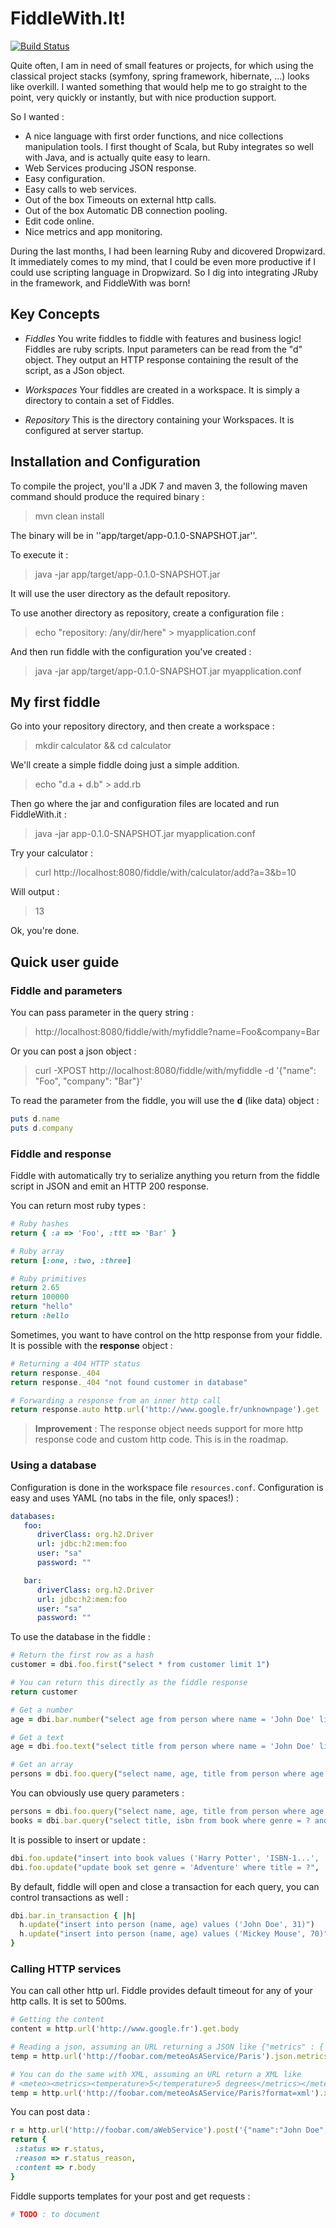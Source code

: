 FiddleWith.It!
======

[![Build Status](https://travis-ci.org/cedricbou/FiddleWith.png?branch=master)](https://travis-ci.org/cedricbou/FiddleWith)

Quite often, I am in need of small features or projects, for which
using the classical project stacks (symfony, spring framework, hibernate,
...) looks like overkill. I wanted something that would help me to go
straight to the point, very quickly or instantly, but with nice production
support.

So I wanted :
* A nice language with first order functions, and nice collections manipulation tools. I first thought of Scala, but Ruby integrates so well with Java, and is actually quite easy to learn.
* Web Services producing JSON response.
* Easy configuration.
* Easy calls to web services.
* Out of the box Timeouts on external http calls.
* Out of the box Automatic DB connection pooling.
* Edit code online.
* Nice metrics and app monitoring.

During the last months, I had been learning Ruby and dicovered Dropwizard. It
immediately comes to my mind, that I could be even more productive if I could
use scripting language in Dropwizard. So I dig into integrating JRuby in the
framework, and FiddleWith was born!
 

Key Concepts
--------

* *Fiddles*
  You write fiddles to fiddle with features and business logic! Fiddles are
  ruby scripts. Input parameters can be read from the "d" object. They output
  an HTTP response containing the result of the script, as a JSon object.

* *Workspaces*
  Your fiddles are created in a workspace. It is simply a directory to contain
  a set of Fiddles.
  
* *Repository*
  This is the directory containing your Workspaces. It is configured at server
  startup.
  

Installation and Configuration
------------------------------

To compile the project, you'll a JDK 7 and maven 3, the following maven command should produce the required binary :

> mvn clean install

The binary will be in ''app/target/app-0.1.0-SNAPSHOT.jar''.

To execute it :

> java -jar app/target/app-0.1.0-SNAPSHOT.jar

It will use the user directory as the default repository.

To use another directory as repository, create a configuration file :

> echo "repository: /any/dir/here" > myapplication.conf

And then run fiddle with the configuration you've created :

> java -jar app/target/app-0.1.0-SNAPSHOT.jar myapplication.conf


My first fiddle
---------------

Go into your repository directory, and then create a workspace :

> mkdir calculator && cd calculator

We'll create a simple fiddle doing just a simple addition.

> echo "d.a + d.b" > add.rb

Then go where the jar and configuration files are located and run FiddleWith.it :

> java -jar app-0.1.0-SNAPSHOT.jar myapplication.conf

Try your calculator :

> curl http://localhost:8080/fiddle/with/calculator/add?a=3&b=10

Will output :

> 13

Ok, you're done.


Quick user guide
----------------

### Fiddle and parameters ###

You can pass parameter in the query string :

> http://localhost:8080/fiddle/with/myfiddle?name=Foo&company=Bar

Or you can post a json object :

> curl -XPOST http://localhost:8080/fiddle/with/myfiddle -d '{"name": "Foo", "company": "Bar"}'

To read the parameter from the fiddle, you will use the **d** (like data) object :

```ruby
puts d.name
puts d.company
```

### Fiddle and response ###

Fiddle with automatically try to serialize anything you return from the fiddle script in JSON and emit an HTTP 200 response.

You can return most ruby types :

```ruby
# Ruby hashes
return { :a => 'Foo', :ttt => 'Bar' }

# Ruby array 
return [:one, :two, :three]

# Ruby primitives
return 2.65
return 100000
return "hello"
return :hello
```

Sometimes, you want to have control on the http response from your fiddle. It is possible with the **response** object :

```ruby
# Returning a 404 HTTP status
return response._404
return response._404 "not found customer in database"

# Forwarding a response from an inner http call
return response.auto http.url('http://www.google.fr/unknownpage').get
```

> **Improvement** : The response object needs support for more http response code and custom http code.
> This is in the roadmap.

### Using a database ###

Configuration is done in the workspace file `resources.conf`. Configuration is easy and uses YAML (no tabs in the file, only spaces!) :

```yaml
databases:
   foo:
      driverClass: org.h2.Driver
      url: jdbc:h2:mem:foo
      user: "sa"
      password: ""

   bar:
      driverClass: org.h2.Driver
      url: jdbc:h2:mem:foo
      user: "sa"
      password: ""

```

To use the database in the fiddle :

```ruby
# Return the first row as a hash
customer = dbi.foo.first("select * from customer limit 1")

# You can return this directly as the fiddle response
return customer 

# Get a number 
age = dbi.bar.number("select age from person where name = 'John Doe' limit 1")

# Get a text
age = dbi.foo.text("select title from person where name = 'John Doe' limit 1")

# Get an array
persons = dbi.foo.query("select name, age, title from person where age < 35")
```

You can obviously use query parameters :

```ruby
persons = dbi.foo.query("select name, age, title from person where age < ?", 35)
books = dbi.bar.query("select title, isbn from book where genre = ? and author = ?", "SciFi", "Bordage")
```

It is possible to insert or update :

```ruby
dbi.foo.update("insert into book values ('Harry Potter', 'ISBN-1...', 'Magical', 'Rowling')")
dbi.foo.update("update book set genre = 'Adventure' where title = ?", 'Harry Potter')
```

By default, fiddle will open and close a transaction for each query, you can control transactions as well :

```ruby
dbi.bar.in_transaction { |h|
  h.update("insert into person (name, age) values ('John Doe', 31)")
  h.update("insert into person (name, age) values ('Mickey Mouse', 70)")
}
```

### Calling HTTP services ###

You can call other http url. Fiddle provides default timeout for any of your http calls. It is set to 500ms.

```ruby
# Getting the content
content = http.url('http://www.google.fr').get.body

# Reading a json, assuming an URL returning a JSON like {"metrics" : { "temperature" : "5" }}.
temp = http.url('http://foobar.com/meteoAsAService/Paris').json.metrics.temperature.to_i

# You can do the same with XML, assuming an URL return a XML like
# <meteo><metrics><temperature>5</temperature>5 degrees</metrics></meteo>
temp = http.url('http://foobar.com/meteoAsAService/Paris?format=xml').xml.metrics.temperature.text
```

You can post data :

```ruby
r = http.url('http://foobar.com/aWebService').post('{"name":"John Doe", "age":31}')
return {
 :status => r.status,
 :reason => r.status_reason,
 :content => r.body
}
```

Fiddle supports templates for your post and get requests :

```ruby
# TODO : to document
```

